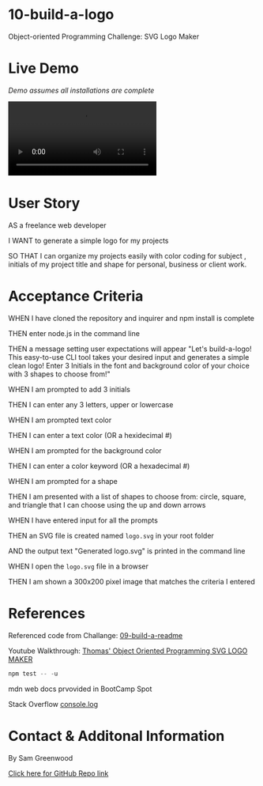 # 10-build-a-logo
Object-oriented Programming Challenge: SVG Logo Maker

# Live Demo 
*Demo assumes all installations are complete*

<video controls src="assets/demo/build-a-logo.mp4" title="Title"></video>

# User Story

AS a freelance web developer

I WANT to generate a simple logo for my projects

SO THAT I can organize my projects easily with color coding for subject , initials of my project title and shape for personal, business or client work.

# Acceptance Criteria

WHEN I have cloned the repository and inquirer and npm install is complete

THEN enter node.js in the command line

THEN a message setting user expectations will appear "Let's build-a-logo! This easy-to-use CLI tool takes your desired input and generates a simple clean logo! Enter 3 Initials in the font and background color of your choice with 3 shapes to choose from!" 

WHEN I am prompted to add 3 initials

THEN I can enter any 3 letters, upper or lowercase

WHEN I am prompted text color 

THEN I can enter a text color (OR a hexidecimal #)

WHEN I am prompted for the background color

THEN I can enter a color keyword (OR a hexadecimal #)

WHEN I am prompted for a shape 

THEN I am presented with a list of shapes to choose from: circle, square, 
and triangle that I can choose using the  up and down arrows

WHEN I have entered input for all the prompts

THEN an SVG file is created named `logo.svg` in your root folder

AND the output text "Generated logo.svg" is printed in the command line

WHEN I open the `logo.svg` file in a browser

THEN I am shown a 300x200 pixel image that matches the criteria I entered

# References

Referenced code from Challange: [09-build-a-readme](https://github.com/SamGreenwood84/09-build-a-readme.git) 

Youtube Walkthrough: [Thomas' Object Oriented Programming SVG LOGO MAKER](https://www.youtube.com/watch?v=GJYMcLus3v0)

```javascript
npm test -- -u
```

mdn web docs prvovided in BootCamp Spot

Stack Overflow [console.log](https://stackoverflow.com/questions/49660349/how-to-create-line-breaks-in-console-log-in-node-js) 

# Contact & Additonal Information

By Sam Greenwood

[Click here for GitHub Repo link](https://github.com/SamGreenwood84/10-build-a-logo.git) 




